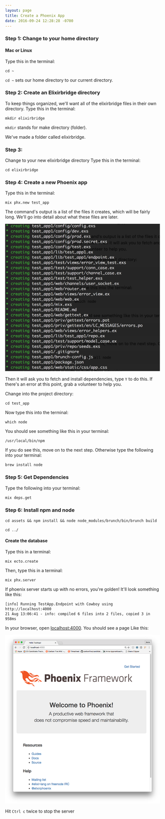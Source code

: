 ```yaml
---
layout: page
title: Create a Phoenix App
date: 2016-09-24 12:28:28 -0700
---
```


### Step 1: Change to your home directory

#### Mac or Linux
Type this in the terminal:

```
cd ~
```

`cd ~` sets our home directory to our current directory.

### Step 2: Create an Elixirbridge directory

To keep things organized, we'll want all of the elixirbridge files in their own directory. Type this in the terminal:

```
mkdir elixirbridge
```
`mkdir` stands for make directory (folder).

We've made a folder called elixirbridge.

### Step 3:
Change to your new elixirbridge directory
Type this in the terminal:

```
cd elixirbridge
```

### Step 4: Create a new Phoenix app
Type this in the terminal:

```
mix phx.new test_app
```

The command's output is a list of the files it creates, which will be fairly long. We'll go into detail about what these files are later.

![phoenix app output](/assets/phoenix-new-app-output.png)

Then it will ask you to fetch and install dependencies, type `Y` to do this. If there's an error at this point, grab a volunteer to help you.

Change into the project directory:

```
cd test_app
```

Now type this into the terminal:

```
which node
```

You should see something like this in your terminal:

```
/usr/local/bin/npm
```

If you do see this, move on to the next step.
Otherwise type the following into your terminal:

```
brew install node
```

### Step 5: Get Dependencies

Type the following into your terminal:

```
mix deps.get
```

### Step 6: Install npm and node

```
cd assets && npm install && node node_modules/brunch/bin/brunch build
```

```
cd ../
```

#### Create the database

Type this in a terminal:

```
mix ecto.create
```

Then, type this in a terminal:
```
mix phx.server
```

If phoenix server starts up with no errors, you're golden! It'll look something like this:

```
[info] Running TestApp.Endpoint with Cowboy using http://localhost:4000
21 Aug 13:06:41 - info: compiled 6 files into 2 files, copied 3 in 958ms
```

In your browser, open [localhost:4000](http://localhost:4000). You should see a page Like this:

![](/assets/welcome-to-phoenix.png)


Hit `Ctrl c` twice to stop the server
